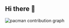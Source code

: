 ## Hi there 👋


<picture>
  <source media="(prefers-color-scheme: dark)" srcset="[https://raw.githubusercontent.com/amirroox/amirroox/output/pacman-contribution-graph-dark.svg](https://raw.githubusercontent.com/ali0xcoder/ali0xcoder/7361f35accdeb0e2b05bf12e10098c23b793ff1b/github-contribution-grid-snake.svg)">
  <source media="(prefers-color-scheme: light)" srcset="[https://raw.githubusercontent.com/amirroox/amirroox/output/pacman-contribution-graph.svg](https://raw.githubusercontent.com/ali0xcoder/ali0xcoder/7361f35accdeb0e2b05bf12e10098c23b793ff1b/github-contribution-grid-snake.svg)">
  <img alt="pacman contribution graph" src="[https://raw.githubusercontent.com/amirroox/amirroox/output/pacman-contribution-graph.svg](https://raw.githubusercontent.com/ali0xcoder/ali0xcoder/7361f35accdeb0e2b05bf12e10098c23b793ff1b/github-contribution-grid-snake.svg)">
</picture>
